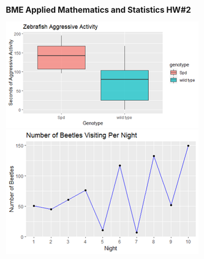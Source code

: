 <h2>BME Applied Mathematics and Statistics HW#2</h2>
<img src="figures/zebrafish.png"><img>
<img src="figures/beetlespernight.png"><img>